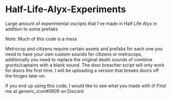 # Half-Life-Alyx-Experiments
Large amount of experimental vscripts that I've made in Half Life Alyx in addition to some prefabs

Note: Much of this code is a mess

Metrocop and citizens require certain assets and prefabs for each one
  you need to have your own custom sounds for citizens or metrocops, additionally you need to replace the original death sounds of combine grunts/captains with a blank sound.
The door breacher script will only work for doors the first time. I will be uploading a version that breaks doors off the hinges later on.

If you end up using this code, I would like to see what you made with it!
  Find me at generic_icon#0809 on Discord
